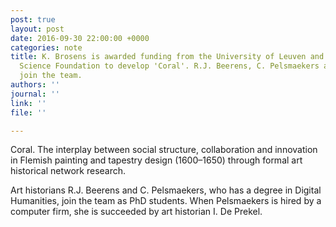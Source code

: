 ```yaml
---
post: true
layout: post
date: 2016-09-30 22:00:00 +0000
categories: note
title: K. Brosens is awarded funding from the University of Leuven and the Flemish
  Science Foundation to develop 'Coral'. R.J. Beerens, C. Pelsmaekers and I. De Prekel
  join the team.
authors: ''
journal: ''
link: ''
file: ''

---
```

Coral. The interplay between social structure, collaboration and innovation in Flemish painting and tapestry design (1600–1650) through formal art historical network research.

Art historians R.J. Beerens and C. Pelsmaekers, who has a degree in Digital Humanities, join the team as PhD students. When Pelsmaekers is hired by a computer firm, she is succeeded by art historian I. De Prekel.